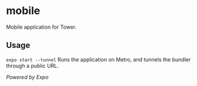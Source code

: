 # mobile
Mobile application for Tower.

## Usage
```expo start --tunnel```
Runs the application on Metro, and tunnels the bundler through a public URL.

*Powered by Expo*

